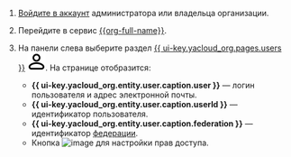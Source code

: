 1. [Войдите в аккаунт]({{link-passport-login}}) администратора или владельца организации.

1. Перейдите в сервис [{{org-full-name}}]({{link-org-main}}).

1. На панели слева выберите раздел [{{ ui-key.yacloud_org.pages.users }}]({{link-org-users}}) ![icon-users](../_assets/console-icons/person.svg). На странице отобразится:

   * **{{ ui-key.yacloud_org.entity.user.caption.user }}** — логин пользователя и адрес электронной почты.
   * **{{ ui-key.yacloud_org.entity.user.caption.userId }}** — идентификатор пользователя.
   * **{{ ui-key.yacloud_org.entity.user.caption.federation }}** — идентификатор [федерации](../organization/concepts/add-federation.md).
   * Кнопка ![image](../_assets/console-icons/ellipsis.svg) для настройки прав доступа.